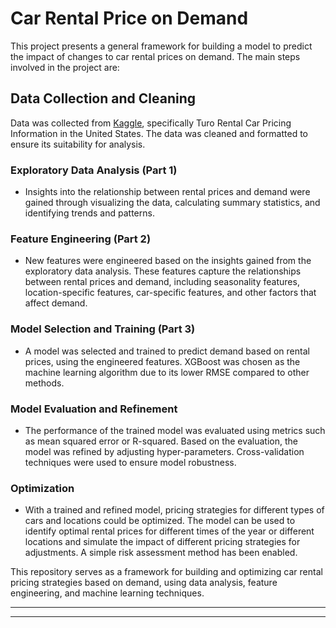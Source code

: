 
# Car Rental Price on Demand
This project presents a general framework for building a model to predict the impact of changes to car rental prices on demand. The main steps involved in the project are:

## Data Collection and Cleaning
Data was collected from <a href="https://www.kaggle.com/datasets/theriley106/turo-rental-car-pricing-info">Kaggle</a>, specifically Turo Rental Car Pricing Information in the United States. The data was cleaned and formatted to ensure its suitability for analysis.

### Exploratory Data Analysis (Part 1)
-	Insights into the relationship between rental prices and demand were gained through visualizing the data, calculating summary statistics, and identifying trends and patterns.

### Feature Engineering (Part 2)
-	New features were engineered based on the insights gained from the exploratory data analysis. These features capture the relationships between rental prices and demand, including seasonality features, location-specific features, car-specific features, and other factors that affect demand.

### Model Selection and Training (Part 3)
-	A model was selected and trained to predict demand based on rental prices, using the engineered features. XGBoost was chosen as the machine learning algorithm due to its lower RMSE compared to other methods.

### Model Evaluation and Refinement
-	The performance of the trained model was evaluated using metrics such as mean squared error or R-squared. Based on the evaluation, the model was refined by adjusting hyper-parameters. Cross-validation techniques were used to ensure model robustness.

### Optimization
-	With a trained and refined model, pricing strategies for different types of cars and locations could be optimized. The model can be used to identify optimal rental prices for different times of the year or different locations and simulate the impact of different pricing strategies for adjustments. A simple risk assessment method has been enabled.

This repository serves as a framework for building and optimizing car rental pricing strategies based on demand, using data analysis, feature engineering, and machine learning techniques.

------------------------------------------------------------------------------------------------------------------------------------------------------------------
------------------------------------------------------------------------------------------------------------------------------------------------------------------

